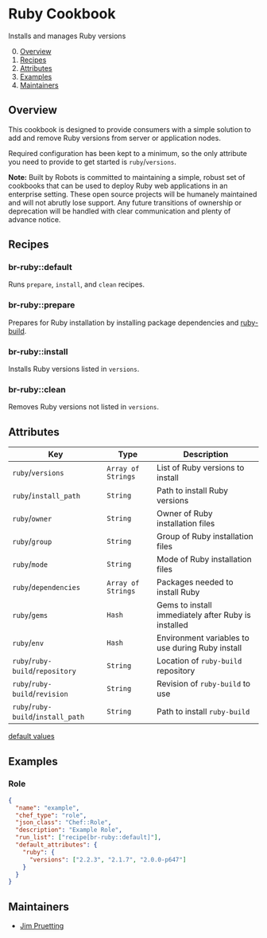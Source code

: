 # Ruby Cookbook

Installs and manages Ruby versions

0. [Overview](#overview)
0. [Recipes](#recipes)
0. [Attributes](#attributes)
0. [Examples](#examples)
0. [Maintainers](#maintainers)

## Overview

This cookbook is designed to provide consumers with a simple solution to add and remove Ruby versions from server or application nodes.

Required configuration has been kept to a minimum, so the only attribute you need to provide to get started is `ruby`/`versions`.

**Note:** Built by Robots is committed to maintaining a simple, robust set of cookbooks that can be used to deploy Ruby web applications in an enterprise setting. These open source projects will be humanely maintained and will not abrutly lose support. Any future transitions of ownership or deprecation will be handled with clear communication and plenty of advance notice.

## Recipes

### br-ruby::default

Runs `prepare`, `install`, and `clean` recipes.

### br-ruby::prepare

Prepares for Ruby installation by installing package dependencies and [ruby-build][ruby-build].

### br-ruby::install

Installs Ruby versions listed in `versions`.

### br-ruby::clean

Removes Ruby versions not listed in `versions`.

## Attributes

| Key | Type | Description |
|-----|------|-------------|
| `ruby`/`versions` | `Array of Strings` | List of Ruby versions to install |
| `ruby`/`install_path` | `String` | Path to install Ruby versions |
| `ruby`/`owner` | `String` | Owner of Ruby installation files |
| `ruby`/`group` | `String` | Group of Ruby installation files |
| `ruby`/`mode` | `String` | Mode of Ruby installation files |
| `ruby`/`dependencies` | `Array of Strings` | Packages needed to install Ruby |
| `ruby`/`gems` | `Hash` | Gems to install immediately after Ruby is installed |
| `ruby`/`env` | `Hash` | Environment variables to use during Ruby install |
| `ruby`/`ruby-build`/`repository` | `String` | Location of `ruby-build` repository  |
| `ruby`/`ruby-build`/`revision` | `String` | Revision of `ruby-build` to use |
| `ruby`/`ruby-build`/`install_path` | `String` | Path to install `ruby-build` |

[default values](attributes/default.rb)

## Examples

### Role

```json
{
  "name": "example",
  "chef_type": "role",
  "json_class": "Chef::Role",
  "description": "Example Role",
  "run_list": ["recipe[br-ruby::default]"],
  "default_attributes": {
    "ruby": {
      "versions": ["2.2.3", "2.1.7", "2.0.0-p647"]
    }
  }
}
```

## Maintainers

* [Jim Pruetting](https://github.com/jpruetting)

[ruby-build]: https://github.com/sstephenson/ruby-build
